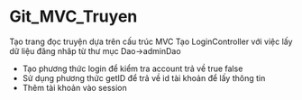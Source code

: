 # Git_MVC_Truyen
Tạo trang đọc truyện dựa trên cấu trúc MVC
Tạo LoginController với việc lấy dữ liệu đăng nhâp từ thư mục Dao->adminDao
  - Tạo phương thức login để kiểm tra account trả về true false
  - Sử dụng phương thức getID để trả về id tài khoản để lấy thông tin
  - Thêm tài khoản vào session
